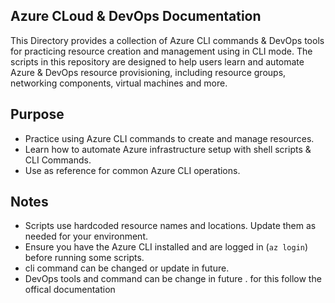 ## Azure CLoud & DevOps Documentation

This Directory provides a collection of Azure CLI commands & DevOps tools for practicing resource creation and management using in CLI mode. The scripts in this repository are designed to help users learn and automate Azure & DevOps resource provisioning, including resource groups, networking components, virtual machines and more.

## Purpose

- Practice using Azure CLI commands to create and manage resources.
- Learn how to automate Azure infrastructure setup with shell scripts & CLI Commands.
- Use as reference for common Azure CLI operations.

## Notes

- Scripts use hardcoded resource names and locations. Update them as needed for your environment.
- Ensure you have the Azure CLI installed and are logged in (`az login`) before running some scripts.
- cli command can be changed or update in future.
- DevOps tools and command can be change in future . for this follow the offical documentation